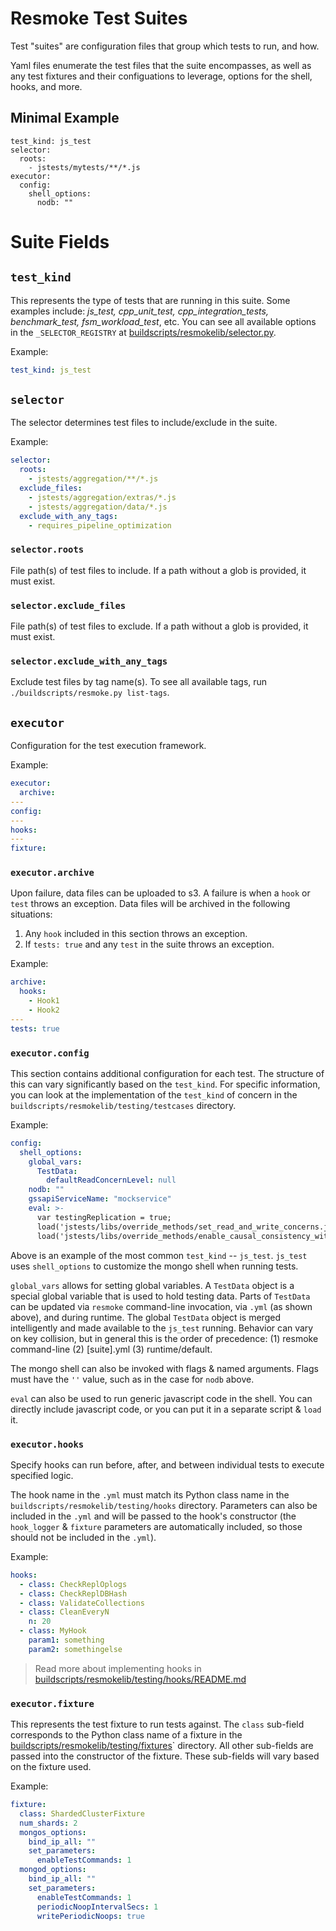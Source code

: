 # Resmoke Test Suites

Test "suites" are configuration files that group which tests to run, and how.

Yaml files enumerate the test files that the suite encompasses, as well as any test fixtures and their configuations to leverage, options for the shell, hooks, and more.

## Minimal Example

```
test_kind: js_test
selector:
  roots:
    - jstests/mytests/**/*.js
executor:
  config:
    shell_options:
      nodb: ""
```

# Suite Fields

## `test_kind`

This represents the type of tests that are running in this suite. Some examples include: _js_test,
cpp_unit_test, cpp_integration_tests, benchmark_test, fsm_workload_test_, etc. You can see all
available options in the `_SELECTOR_REGISTRY` at [buildscripts/resmokelib/selector.py](../../../buildscripts/resmokelib/selector.py).

Example:

```yaml
test_kind: js_test
```

## `selector`

The selector determines test files to include/exclude in the suite.

Example:

```yaml
selector:
  roots:
    - jstests/aggregation/**/*.js
  exclude_files:
    - jstests/aggregation/extras/*.js
    - jstests/aggregation/data/*.js
  exclude_with_any_tags:
    - requires_pipeline_optimization
```

### `selector.roots`

File path(s) of test files to include. If a path without a glob is provided, it must exist.

### `selector.exclude_files`

File path(s) of test files to exclude. If a path without a glob is provided, it must exist.

### `selector.exclude_with_any_tags`

Exclude test files by tag name(s). To see all available tags, run
`./buildscripts/resmoke.py list-tags`.

## `executor`

Configuration for the test execution framework.

Example:

```yaml
executor:
  archive:
---
config:
---
hooks:
---
fixture:
```

### `executor.archive`

Upon failure, data files can be uploaded to s3. A failure is when a `hook` or `test` throws an
exception. Data files will be archived in the following situations:

1. Any `hook` included in this section throws an exception.
2. If `tests: true` and any `test` in the suite throws an exception.

Example:

```yaml
archive:
  hooks:
    - Hook1
    - Hook2
---
tests: true
```

### `executor.config`

This section contains additional configuration for each test. The structure of this can vary
significantly based on the `test_kind`. For specific information, you can look at the
implementation of the `test_kind` of concern in the `buildscripts/resmokelib/testing/testcases`
directory.

Example:

```yaml
config:
  shell_options:
    global_vars:
      TestData:
        defaultReadConcernLevel: null
    nodb: ""
    gssapiServiceName: "mockservice"
    eval: >-
      var testingReplication = true;
      load('jstests/libs/override_methods/set_read_and_write_concerns.js');
      load('jstests/libs/override_methods/enable_causal_consistency_without_read_pref.js');
```

Above is an example of the most common `test_kind` -- `js_test`. `js_test` uses `shell_options` to
customize the mongo shell when running tests.

`global_vars` allows for setting global variables. A `TestData` object is a special global variable
that is used to hold testing data. Parts of `TestData` can be updated via `resmoke` command-line
invocation, via `.yml` (as shown above), and during runtime. The global `TestData` object is merged
intelligently and made available to the `js_test` running. Behavior can vary on key collision, but
in general this is the order of precedence: (1) resmoke command-line (2) [suite].yml (3)
runtime/default.

The mongo shell can also be invoked with flags &
named arguments. Flags must have the `''` value, such as in the case for `nodb` above.

`eval` can also be used to run generic javascript code in the shell. You can directly include
javascript code, or you can put it in a separate script & `load` it.

### `executor.hooks`

Specify hooks can run before, after, and between individual tests to execute specified logic.

The hook name in the `.yml` must match its Python class name in the
`buildscripts/resmokelib/testing/hooks` directory. Parameters can also be included in the `.yml`
and will be passed to the hook's constructor (the `hook_logger` & `fixture` parameters are
automatically included, so those should not be included in the `.yml`).

Example:

```yaml
hooks:
  - class: CheckReplOplogs
  - class: CheckReplDBHash
  - class: ValidateCollections
  - class: CleanEveryN
    n: 20
  - class: MyHook
    param1: something
    param2: somethingelse
```

> Read more about implementing hooks in [buildscripts/resmokelib/testing/hooks/README.md](../../../buildscripts/resmokelib/testing/hooks/README.md)

### `executor.fixture`

This represents the test fixture to run tests against. The `class` sub-field corresponds to the
Python class name of a fixture in the [buildscripts/resmokelib/testing/fixtures](../../..buildscripts/resmokelib/testing/fixtures)` directory. All
other sub-fields are passed into the constructor of the fixture. These sub-fields will vary based
on the fixture used.

Example:

```yaml
fixture:
  class: ShardedClusterFixture
  num_shards: 2
  mongos_options:
    bind_ip_all: ""
    set_parameters:
      enableTestCommands: 1
  mongod_options:
    bind_ip_all: ""
    set_parameters:
      enableTestCommands: 1
      periodicNoopIntervalSecs: 1
      writePeriodicNoops: true
```
